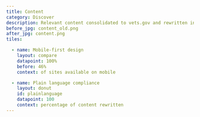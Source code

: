 ```yaml
---
title: Content
category: Discover
description: Relevant content consolidated to vets.gov and rewritten in plain language
before_jpg: content_old.png
after_jpg: content.png
tiles:

  - name: Mobile-first design
    layout: compare
    datapoint: 100%
    before: 46%
    context: of sites available on mobile

  - name: Plain language compliance
    layout: donut
    id: plainlanguage
    datapoint: 100
    context: percentage of content rewritten
---
```

